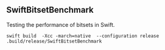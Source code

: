 ## SwiftBitsetBenchmark

Testing the performance of bitsets in Swift.


```
swift build  -Xcc -march=native  --configuration release
.build/release/SwiftBitsetBenchmark
```

